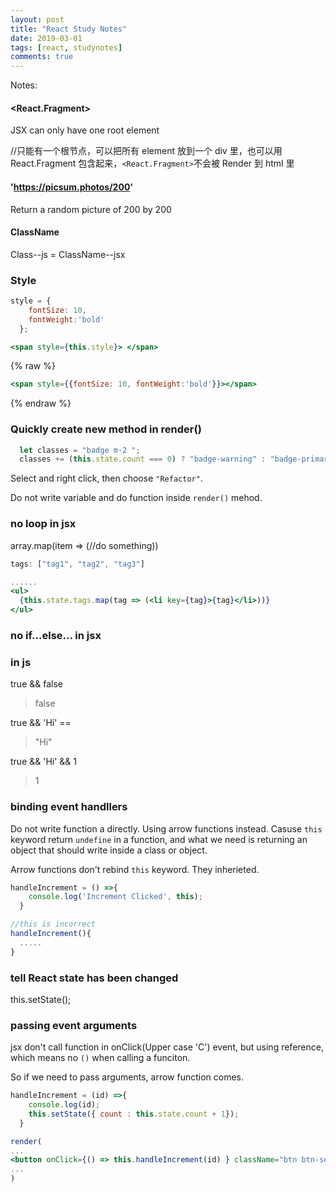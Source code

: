 ```yaml
---
layout: post
title: "React Study Notes" 
date: 2019-03-01
tags: [react, studynotes]
comments: true
---
```


Notes:

#### <React.Fragment>

JSX can only have one root element

//只能有一个根节点，可以把所有 element 放到一个 div 里，也可以用 React.Fragment 包含起来，`<React.Fragment>`不会被 Render 到 html 里

#### 'https://picsum.photos/200'

Return a random picture of 200 by 200

#### ClassName

Class--js = ClassName--jsx

### Style
```jsx
style = {
    fontSize: 10,
    fontWeight:'bold'
  };

<span style={this.style}> </span>
```

{% raw %}
```jsx
<span style={{fontSize: 10, fontWeight:'bold'}}></span>
```
{% endraw %}

### Quickly create new method in render()
```jsx
  let classes = "badge m-2 ";
  classes += (this.state.count === 0) ? "badge-warning" : "badge-primary";
```
Select and right click, then choose `"Refactor"`. 

Do not write variable and do function inside `render()` mehod.

### no loop in jsx
array.map(item => (//do something))
```jsx
tags: ["tag1", "tag2", "tag3"]

......
<ul>
  {this.state.tags.map(tag => (<li key={tag}>{tag}</li>))}
</ul>
```
### no if...else... in jsx

### in js
true && false 
>false

true && 'Hi' ==
>"Hi"

true && 'Hi' && 1
>1

### binding event handllers
Do not write function a directly. Using arrow functions instead. Casuse `this` keyword return `undefine` in a function, and what we need is returning an object that should write inside a class or object.

Arrow functions don't rebind `this` keyword. They inherieted.

```jsx
handleIncrement = () =>{
    console.log('Increment Clicked', this);
  }

//this is incorrect
handleIncrement(){
  .....
}
```

### tell React state has been changed
this.setState();

### passing event arguments
jsx don't call function in onClick(Upper case 'C') event, but using reference, which means no `()` when calling a funciton.

So if we need to pass arguments, arrow function comes.

```jsx
handleIncrement = (id) =>{
    console.log(id);
    this.setState({ count : this.state.count + 1});
  }

render(
...
<button onClick={() => this.handleIncrement(id) } className="btn btn-secondary btn-sm">Increament</button>
...
)
```
